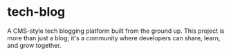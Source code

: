 # tech-blog
A CMS-style tech blogging platform built from the ground up. This project is more than just a blog; it's a community where developers can share, learn, and grow together.
